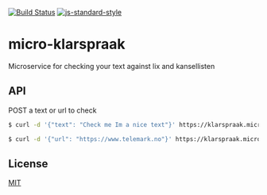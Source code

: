 [![Build Status](https://travis-ci.org/telemark/micro-klarspraak.svg?branch=master)](https://travis-ci.org/telemark/micro-klarspraak)
[![js-standard-style](https://img.shields.io/badge/code%20style-standard-brightgreen.svg?style=flat)](https://github.com/feross/standard)

# micro-klarspraak

Microservice for checking your text against lix and kansellisten

## API

POST a text or url to check

```bash
$ curl -d '{"text": "Check me Im a nice text"}' https://klarspraak.micro.t-fk.win
```

```bash
$ curl -d '{"url": "https://www.telemark.no"}' https://klarspraak.micro.t-fk.win
```

## License

[MIT](LICENSE)
